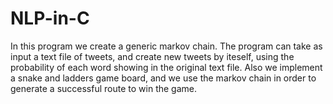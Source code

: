 # NLP-in-C
In this program we create a generic markov chain. The program can take 
as input a text file of tweets, and create new tweets by iteself, using the probability of each
word showing in the original text file. 
Also we implement a snake and ladders game board, and we use the markov chain in order to generate a successful route to win the game. 
